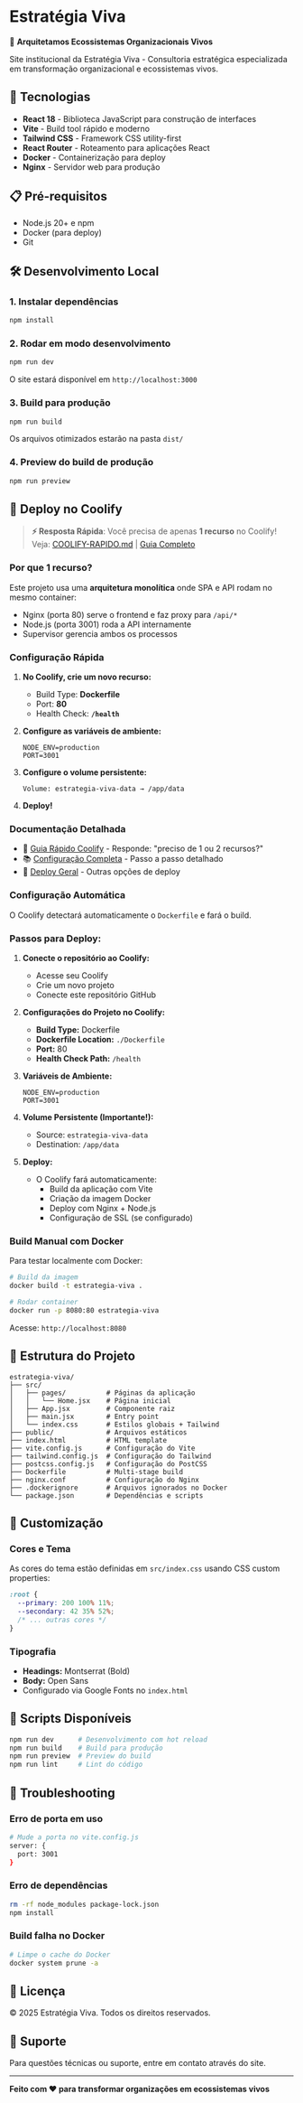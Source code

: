 # Estratégia Viva

🌱 **Arquitetamos Ecossistemas Organizacionais Vivos**

Site institucional da Estratégia Viva - Consultoria estratégica especializada em transformação organizacional e ecossistemas vivos.

## 🚀 Tecnologias

- **React 18** - Biblioteca JavaScript para construção de interfaces
- **Vite** - Build tool rápido e moderno
- **Tailwind CSS** - Framework CSS utility-first
- **React Router** - Roteamento para aplicações React
- **Docker** - Containerização para deploy
- **Nginx** - Servidor web para produção

## 📋 Pré-requisitos

- Node.js 20+ e npm
- Docker (para deploy)
- Git

## 🛠️ Desenvolvimento Local

### 1. Instalar dependências

```bash
npm install
```

### 2. Rodar em modo desenvolvimento

```bash
npm run dev
```

O site estará disponível em `http://localhost:3000`

### 3. Build para produção

```bash
npm run build
```

Os arquivos otimizados estarão na pasta `dist/`

### 4. Preview do build de produção

```bash
npm run preview
```

## 🐳 Deploy no Coolify

> **⚡ Resposta Rápida**: Você precisa de apenas **1 recurso** no Coolify!  
> Veja: [COOLIFY-RAPIDO.md](./COOLIFY-RAPIDO.md) | [Guia Completo](./CONFIGURACAO-COOLIFY.md)

### Por que 1 recurso?

Este projeto usa uma **arquitetura monolítica** onde SPA e API rodam no mesmo container:
- Nginx (porta 80) serve o frontend e faz proxy para `/api/*`
- Node.js (porta 3001) roda a API internamente
- Supervisor gerencia ambos os processos

### Configuração Rápida

1. **No Coolify, crie um novo recurso:**
   - Build Type: **Dockerfile**
   - Port: **80**
   - Health Check: **`/health`**

2. **Configure as variáveis de ambiente:**
   ```env
   NODE_ENV=production
   PORT=3001
   ```

3. **Configure o volume persistente:**
   ```
   Volume: estrategia-viva-data → /app/data
   ```

4. **Deploy!**

### Documentação Detalhada

- 📖 [Guia Rápido Coolify](./COOLIFY-RAPIDO.md) - Responde: "preciso de 1 ou 2 recursos?"
- 📚 [Configuração Completa](./CONFIGURACAO-COOLIFY.md) - Passo a passo detalhado
- 🚀 [Deploy Geral](./DEPLOY.md) - Outras opções de deploy

### Configuração Automática

O Coolify detectará automaticamente o `Dockerfile` e fará o build.

### Passos para Deploy:

1. **Conecte o repositório ao Coolify:**
   - Acesse seu Coolify
   - Crie um novo projeto
   - Conecte este repositório GitHub

2. **Configurações do Projeto no Coolify:**
   - **Build Type:** Dockerfile
   - **Dockerfile Location:** `./Dockerfile`
   - **Port:** 80
   - **Health Check Path:** `/health`

3. **Variáveis de Ambiente:**
   ```env
   NODE_ENV=production
   PORT=3001
   ```

4. **Volume Persistente (Importante!):**
   - Source: `estrategia-viva-data`
   - Destination: `/app/data`

5. **Deploy:**
   - O Coolify fará automaticamente:
     - Build da aplicação com Vite
     - Criação da imagem Docker
     - Deploy com Nginx + Node.js
     - Configuração de SSL (se configurado)

### Build Manual com Docker

Para testar localmente com Docker:

```bash
# Build da imagem
docker build -t estrategia-viva .

# Rodar container
docker run -p 8080:80 estrategia-viva
```

Acesse: `http://localhost:8080`

## 📁 Estrutura do Projeto

```
estrategia-viva/
├── src/
│   ├── pages/          # Páginas da aplicação
│   │   └── Home.jsx    # Página inicial
│   ├── App.jsx         # Componente raiz
│   ├── main.jsx        # Entry point
│   └── index.css       # Estilos globais + Tailwind
├── public/             # Arquivos estáticos
├── index.html          # HTML template
├── vite.config.js      # Configuração do Vite
├── tailwind.config.js  # Configuração do Tailwind
├── postcss.config.js   # Configuração do PostCSS
├── Dockerfile          # Multi-stage build
├── nginx.conf          # Configuração do Nginx
├── .dockerignore       # Arquivos ignorados no Docker
└── package.json        # Dependências e scripts
```

## 🎨 Customização

### Cores e Tema

As cores do tema estão definidas em `src/index.css` usando CSS custom properties:

```css
:root {
  --primary: 200 100% 11%;
  --secondary: 42 35% 52%;
  /* ... outras cores */
}
```

### Tipografia

- **Headings:** Montserrat (Bold)
- **Body:** Open Sans
- Configurado via Google Fonts no `index.html`

## 📝 Scripts Disponíveis

```bash
npm run dev      # Desenvolvimento com hot reload
npm run build    # Build para produção
npm run preview  # Preview do build
npm run lint     # Lint do código
```

## 🔧 Troubleshooting

### Erro de porta em uso
```bash
# Mude a porta no vite.config.js
server: {
  port: 3001
}
```

### Erro de dependências
```bash
rm -rf node_modules package-lock.json
npm install
```

### Build falha no Docker
```bash
# Limpe o cache do Docker
docker system prune -a
```

## 📄 Licença

© 2025 Estratégia Viva. Todos os direitos reservados.

## 🤝 Suporte

Para questões técnicas ou suporte, entre em contato através do site.

---

**Feito com ❤️ para transformar organizações em ecossistemas vivos**